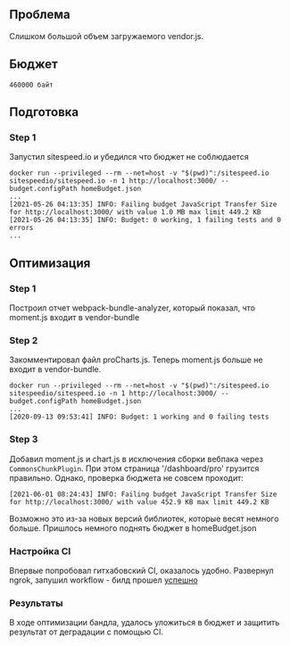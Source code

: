## Проблема

Слишком большой объем загружаемого vendor.js.

## Бюджет

```
460000 байт
```

## Подготовка

### Step 1

Запустил sitespeed.io и убедился что бюджет не соблюдается

```
docker run --privileged --rm --net=host -v "$(pwd)":/sitespeed.io sitespeedio/sitespeed.io -n 1 http://localhost:3000/ --budget.configPath homeBudget.json
...
[2021-05-26 04:13:35] INFO: Failing budget JavaScript Transfer Size for http://localhost:3000/ with value 1.0 MB max limit 449.2 KB
[2021-05-26 04:13:35] INFO: Budget: 0 working, 1 failing tests and 0 errors
...
```

## Оптимизация

### Step 1

Построил отчет webpack-bundle-analyzer, который показал, что moment.js входит в vendor-bundle

### Step 2

Закомментировал файл proCharts.js. Теперь moment.js больше не входит в vendor-bundle.

```
docker run --privileged --rm --net=host -v "$(pwd)":/sitespeed.io sitespeedio/sitespeed.io -n 1 http://localhost:3000/ --budget.configPath homeBudget.json
...
[2020-09-13 09:53:41] INFO: Budget: 1 working and 0 failing tests
```

### Step 3

Добавил moment.js и chart.js в исключения сборки вебпака через `CommonsChunkPlugin`. При этом страница '/dashboard/pro'
грузится правильно. Однако, проверка бюджета не совсем проходит:

```
[2021-06-01 08:24:43] INFO: Failing budget JavaScript Transfer Size for http://localhost:3000/ with value 452.9 KB max limit 449.2 KB
```

Возможно это из-за новых версий библиотек, которые весят немного больше. Пришлось немного поднять бюджет в homeBudget.json

### Настройка CI

Впервые попробовал гитхабовский CI, оказалось удобно. Развернул ngrok, запушил workflow -
билд прошел [успешно](https://github.com/dmi3-bu/rails-optimization-task6/actions/runs/895412470)

### Результаты

В ходе оптимизации бандла, удалось уложиться в бюджет и защитить результат от деградации с помощью CI.
